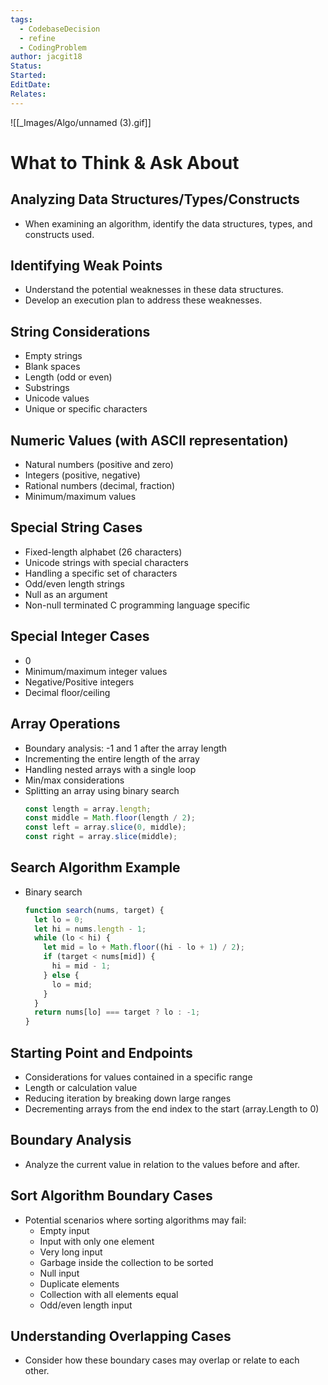 ```yaml
---
tags:
  - CodebaseDecision
  - refine
  - CodingProblem
author: jacgit18
Status: 
Started: 
EditDate: 
Relates:
---
```

![[_Images/Algo/unnamed (3).gif]]

# What to Think & Ask About

## Analyzing Data Structures/Types/Constructs
- When examining an algorithm, identify the data structures, types, and constructs used.

## Identifying Weak Points
- Understand the potential weaknesses in these data structures.
- Develop an execution plan to address these weaknesses.

## String Considerations
- Empty strings
- Blank spaces
- Length (odd or even)
- Substrings
- Unicode values
- Unique or specific characters

## Numeric Values (with ASCII representation)
- Natural numbers (positive and zero)
- Integers (positive, negative)
- Rational numbers (decimal, fraction)
- Minimum/maximum values

## Special String Cases
- Fixed-length alphabet (26 characters)
- Unicode strings with special characters
- Handling a specific set of characters
- Odd/even length strings
- Null as an argument
- Non-null terminated C programming language specific

## Special Integer Cases
- 0
- Minimum/maximum integer values
- Negative/Positive integers
- Decimal floor/ceiling

## Array Operations
- Boundary analysis: -1 and 1 after the array length
- Incrementing the entire length of the array
- Handling nested arrays with a single loop
- Min/max considerations
- Splitting an array using binary search
  ```javascript
  const length = array.length;
  const middle = Math.floor(length / 2);
  const left = array.slice(0, middle);
  const right = array.slice(middle);
  ```

## Search Algorithm Example
- Binary search
  ```javascript
  function search(nums, target) {
    let lo = 0;
    let hi = nums.length - 1;
    while (lo < hi) {
      let mid = lo + Math.floor((hi - lo + 1) / 2);
      if (target < nums[mid]) {
        hi = mid - 1;
      } else {
        lo = mid;
      }
    }
    return nums[lo] === target ? lo : -1;
  }
  ```

## Starting Point and Endpoints
- Considerations for values contained in a specific range
- Length or calculation value
- Reducing iteration by breaking down large ranges
- Decrementing arrays from the end index to the start (array.Length to 0)

## Boundary Analysis
- Analyze the current value in relation to the values before and after.

## Sort Algorithm Boundary Cases
- Potential scenarios where sorting algorithms may fail:
  - Empty input
  - Input with only one element
  - Very long input
  - Garbage inside the collection to be sorted
  - Null input
  - Duplicate elements
  - Collection with all elements equal
  - Odd/even length input

## Understanding Overlapping Cases
- Consider how these boundary cases may overlap or relate to each other.
